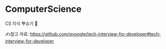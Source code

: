 # ComputerScience
CS 지식 뿌슈기 🎯

✍️참고 자료: https://github.com/gyoogle/tech-interview-for-developer#tech-interview-for-developer


